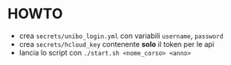 # HOWTO

 * crea `secrets/unibo_login.yml` con variabili `username`, `password`
 * crea `secrets/hcloud_key` contenente **solo** il token per le api
 * lancia lo script con `./start.sh <nome_corso> <anno>`
